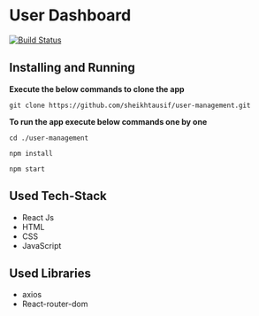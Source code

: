 # User Dashboard

[![Build Status](https://travis-ci.org/joemccann/dillinger.svg?branch=master)](https://travis-ci.org/joemccann/dillinger)

## Installing and Running

**Execute the below commands to clone the app**

```
git clone https://github.com/sheikhtausif/user-management.git
```

**To run the app execute below commands one by one**

```
cd ./user-management
```

```
npm install
```

```
npm start
```

## Used Tech-Stack

<ul>
  <li>React Js</li>
  <li>HTML</li>
  <li>CSS</li>
  <li>JavaScript</li>
</ul>

## Used Libraries

<ul>
  <li>axios</li>
  <li>React-router-dom</li>
</ul>
